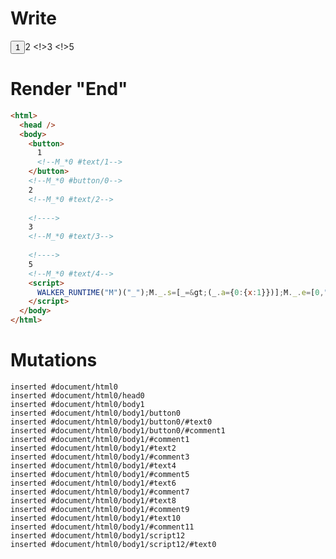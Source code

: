 # Write
  <button>1<!--M_*0 #text/1--></button><!--M_*0 #button/0-->2<!--M_*0 #text/2--> <!>3<!--M_*0 #text/3--> <!>5<!--M_*0 #text/4--><script>WALKER_RUNTIME("M")("_");M._.s=[_=>(_.a={0:{x:1}})];M._.e=[0,"packages/translator-tags/src/__tests__/fixtures/let-tag-with-intersection/template.marko_0_x"];M._.d=1;M._.w()</script>


# Render "End"
```html
<html>
  <head />
  <body>
    <button>
      1
      <!--M_*0 #text/1-->
    </button>
    <!--M_*0 #button/0-->
    2
    <!--M_*0 #text/2-->
     
    <!---->
    3
    <!--M_*0 #text/3-->
     
    <!---->
    5
    <!--M_*0 #text/4-->
    <script>
      WALKER_RUNTIME("M")("_");M._.s=[_=&gt;(_.a={0:{x:1}})];M._.e=[0,"packages/translator-tags/src/__tests__/fixtures/let-tag-with-intersection/template.marko_0_x"];M._.d=1;M._.w()
    </script>
  </body>
</html>
```

# Mutations
```
inserted #document/html0
inserted #document/html0/head0
inserted #document/html0/body1
inserted #document/html0/body1/button0
inserted #document/html0/body1/button0/#text0
inserted #document/html0/body1/button0/#comment1
inserted #document/html0/body1/#comment1
inserted #document/html0/body1/#text2
inserted #document/html0/body1/#comment3
inserted #document/html0/body1/#text4
inserted #document/html0/body1/#comment5
inserted #document/html0/body1/#text6
inserted #document/html0/body1/#comment7
inserted #document/html0/body1/#text8
inserted #document/html0/body1/#comment9
inserted #document/html0/body1/#text10
inserted #document/html0/body1/#comment11
inserted #document/html0/body1/script12
inserted #document/html0/body1/script12/#text0
```
